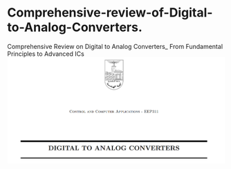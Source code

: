 # Comprehensive-review-of-Digital-to-Analog-Converters.
Comprehensive Review on Digital to Analog Converters_ From Fundamental Principles to Advanced ICs
![Image Alt Text](./figures/1.png)
